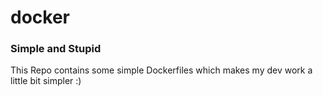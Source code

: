 # docker
### Simple and Stupid

This Repo contains some simple Dockerfiles which makes my dev work a little bit simpler :)
